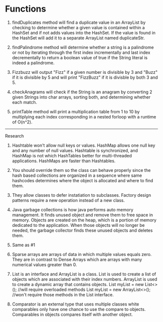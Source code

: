 # Functions


1) findDuplicates method will find a duplicate value in an ArrayList by checking to determine whether a given value is contained within a HashSet and if not adds values into the HashSet. If the value is found in the HashSet will add it to a separate ArrayList named duplicateStr.

2) findPalindrome method will determine whether a string is a palindrome or not by iterating through the first index incrementally and last index decrementally to return a boolean value of true if the String literal is indeed a palindrome.

3) Fizzbuzz will output "Fizz" if a given number is divisible by 3 and "Buzz" if it is divisible by 5 and will print "FizzBuzz" if it is divisble by both 3 and 5.

4) checkAnagrams will check if the String is an anagram by converting 2 given Strings into char arrays, sorting both, and determining whether each match.

5) printTable method will print a multiplication table from 1 to 10 by multiplying each index corresponding in a nested forloop with a runtime of O(n^2).

***************************************** 

Research


1. Hashtable won't allow null keys or values.  HashMap allows one null key and any number of null values. Hashtable is synchronized, and HashMap is not which HashTables better for multi-threaded applications. HashMaps are faster than Hashtables.

2. You should override them so the class can behave properly since the hash based collections are organized in a sequence where same hashcodes determines where the object is allocated and where to find them. 

3. They allow classes to defer instatiation to subclasses. Factory design patterns require a new operation instead of a new class.

4. Java garbage collections is how java performs auto memory management. It finds  unused object and remove them to free space in memory. Objects are created on the heap, which is a portion of memory dedicated to the application. When those objects will no longer be needed, the garbage collector finds these unused objects and deletes them. 

5. Same as #1 

6. Sparse arrays are arrays of data in which multiple values equals zero. They are in contrast to Dense Arrays which are arrays with many numerical values greater than 0. 

7. List is an interface and ArrayList is a class. 	List is used to create a list of objects which are associated with their index numbers.	ArrayList is used to create a dynamic array that contains objects.
  List<String> myList = new List<>();   //will require overloaded methods 
  List<String> myList = new ArrayList<>();   //won't require those methods in the List interface.
  
8. Comparator is an external type that uses multiple classes white comparables only have one chance to use the compare to objects. Comparables in objects compares itself with another object. 

